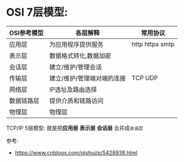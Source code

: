 
# OSI 7层模型:

| OSI参考模型    |  各层解释   |   常用协议  |
| --- | --- | --- |
|  应用层   |  为应用程序提供服务   |  http https smtp   |
|  表示层   |  数据格式转化,数据加密   |     |
|  会话层    | 建立/维护/管理会话    |     |
|  传输层   |  建立/维护/管理端对端的连接   |  TCP UDP   |
|  网络层   |  IP选址及路由选择   |     |
|   数据链路层  |  提供介质和链路访问   |     |
|   物理层  |   物理层  |     |

TCP/IP 5层模型: 就是把**应用层** **表示层** **会话层** 合并成`会话层`



参考:
- https://www.cnblogs.com/qishui/p/5428938.html